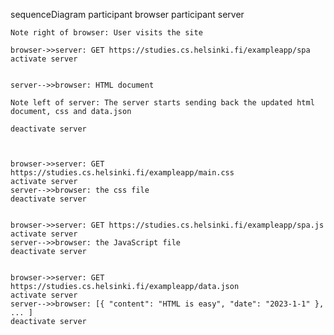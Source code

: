 sequenceDiagram
    participant browser
    participant server

    Note right of browser: User visits the site

    browser->>server: GET https://studies.cs.helsinki.fi/exampleapp/spa
    activate server
    

    server-->>browser: HTML document
    
    Note left of server: The server starts sending back the updated html document, css and data.json
    
    deactivate server

    

    browser->>server: GET https://studies.cs.helsinki.fi/exampleapp/main.css
    activate server
    server-->>browser: the css file
    deactivate server

   
    browser->>server: GET https://studies.cs.helsinki.fi/exampleapp/spa.js
    activate server
    server-->>browser: the JavaScript file
    deactivate server


    browser->>server: GET https://studies.cs.helsinki.fi/exampleapp/data.json
    activate server
    server-->>browser: [{ "content": "HTML is easy", "date": "2023-1-1" }, ... ]
    deactivate server
